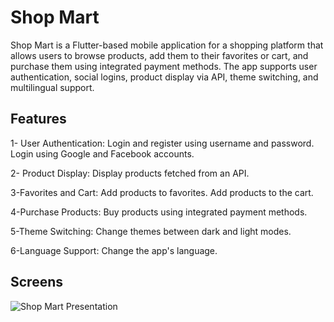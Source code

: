 # Shop Mart

Shop Mart is a Flutter-based mobile application for a shopping platform that allows users to browse products, add them to their favorites or cart, and purchase them using integrated payment methods. The app supports user authentication, social logins, product display via API, theme switching, and multilingual support.

## Features

1- User Authentication: Login and register using username and password. Login using Google and Facebook accounts.

2- Product Display: Display products fetched from an API.

3-Favorites and Cart: Add products to favorites. Add products to the cart.

4-Purchase Products: Buy products using integrated payment methods.

5-Theme Switching: Change themes between dark and light modes.

6-Language Support: Change the app's language.

## Screens

![Shop Mart Presentation](https://github.com/MohamedEssam9009/Shop-Mart/assets/77198018/2655506b-025a-4701-a7ad-cd978c4b0055)
